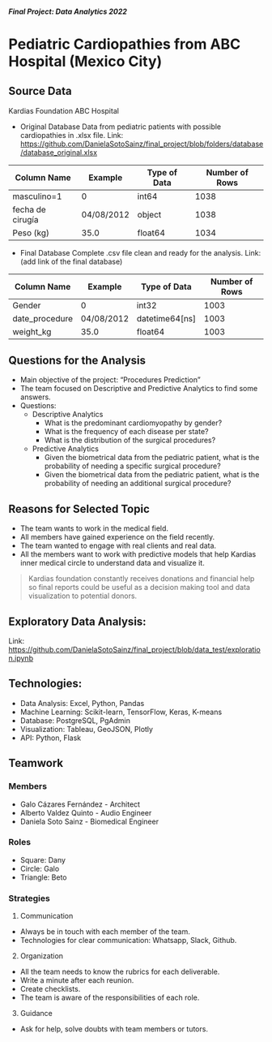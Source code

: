 
#### *Final Project: Data Analytics 2022*
# Pediatric Cardiopathies from ABC Hospital (Mexico City)

## Source Data
Kardias Foundation ABC Hospital
* Original Database
Data from pediatric patients with possible cardiopathies in .xlsx file.
Link:  https://github.com/DanielaSotoSainz/final_project/blob/folders/database/database_original.xlsx

Column Name | Example | Type of Data | Number of Rows
------------ | ------------- | ------------- | -------------
masculino=1 | 0 | int64 | 1038
fecha de cirugía | 04/08/2012 | object | 1038
Peso    (kg) | 35.0 | float64 | 1034

* Final Database
Complete .csv file clean and ready for the analysis.
Link:
(add link of the final database)

Column Name | Example | Type of Data | Number of Rows
------------ | ------------- | ------------- | -------------
Gender | 0 | int32 | 1003
date_procedure | 04/08/2012 | datetime64[ns] | 1003
weight_kg | 35.0 | float64 | 1003


## Questions for the Analysis

* Main objective of the project: “Procedures Prediction”
* The team focused on Descriptive and Predictive Analytics to find some answers.
* Questions:
    * Descriptive Analytics
        * What is the predominant cardiomyopathy by gender?
        * What is the frequency of each disease per state?
        * What is the distribution of the surgical procedures?
    * Predictive Analytics
        * Given the biometrical data from the pediatric patient, what is the probability of needing a specific surgical procedure?
        * Given the biometrical data from the pediatric patient, what is the probability of needing an additional surgical procedure?


## Reasons for Selected Topic

* The team wants to work in the medical field.
* All members have gained experience on the field recently. 
* The team wanted to engage with real clients and real data. 
* All the members want to work with predictive models that help Kardias inner medical circle to understand data and visualize it.

>Kardias foundation constantly receives donations and financial help
>so final reports could be useful as a decision making tool and data visualization to potential donors.


## Exploratory Data Analysis:
Link:  https://github.com/DanielaSotoSainz/final_project/blob/data_test/exploration.ipynb

## Technologies:
* Data Analysis: Excel, Python, Pandas
* Machine Learning: Scikit-learn, TensorFlow, Keras, K-means
* Database: PostgreSQL, PgAdmin
* Visualization: Tableau, GeoJSON, Plotly
* API: Python, Flask

## Teamwork
### Members

* Galo Cázares Fernández - Architect
* Alberto Valdez Quinto - Audio Engineer
* Daniela Soto Sainz - Biomedical Engineer

### Roles

* Square: Dany
* Circle: Galo
* Triangle: Beto

### Strategies

1. Communication
* Always be in touch with each member of the team. 
* Technologies for clear communication: Whatsapp, Slack, Github.

2. Organization
* All the team needs to know the rubrics for each deliverable. 
* Write a minute after each reunion. 
* Create checklists.
* The team is aware of the responsibilities of each role.

3. Guidance
* Ask for help, solve doubts with team members or tutors.

